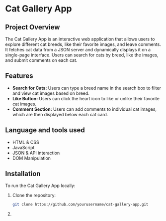 # Cat Gallery App

## Project Overview

The Cat Gallery App is an interactive web application that allows users to explore different cat breeds, like their favorite images, and leave comments. It fetches cat data from a JSON server and dynamically displays it on a single-page interface. Users can search for cats by breed, like the images, and submit comments on each cat.

## Features

- **Search for Cats:** Users can type a breed name in the search box to filter and view cat images based on breed.
- **Like Button:** Users can click the heart icon to like or unlike their favorite cat images.
- **Comment Section:** Users can add comments to individual cat images, which are then displayed below each cat card.

## Language and tools used

- HTML & CSS
- JavaScript
- JSON & API interaction
- DOM Manipulation

## Installation

To run the Cat Gallery App locally:

1. Clone the repository:
   ```bash
   git clone https://github.com/yourusername/cat-gallery-app.git
   ```
2.

